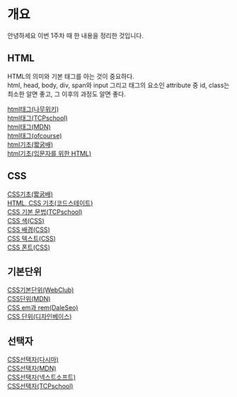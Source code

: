 # 개요

안녕하세요 이번 1주차 때 한 내용을 정리한 것입니다.

## HTML

HTML의 의미와 기본 태그를 아는 것이 중요하다.  
html, head, body, div, span와 input 그리고 태그의 요소인 attribute 중 id, class는 최소한 알면 좋고, 그 이후의 과정도 알면 좋다.

[html태그(나무위키)](https://namu.wiki/w/HTML/%ED%83%9C%EA%B7%B8)  
[html태그(TCPschool)](http://www.tcpschool.com/html-tags/intro)  
[html태그(MDN)](https://developer.mozilla.org/ko/docs/Web/HTML/Element)  
[html태그(ofcourse)](https://ofcourse.kr/html-course/%ED%83%9C%EA%B7%B8%EC%9D%98-%EC%86%8D%EC%84%B1)  
[html기초(짧굵배)](https://dinfree.com/lecture/frontend/121_html_1.html)  
[html기초(입문자를 위한 HTML)](https://wikidocs.net/159945)

## CSS

[CSS기초(짧굵배)](https://dinfree.com/lecture/frontend/122_css_1.html)  
[HTML, CSS 기초(코드스테이트)](https://www.codestates.com/blog/content/html-css-%EA%B8%B0%EC%B4%88)  
[CSS 기본 문법(TCPschool)](http://www.tcpschool.com/css/css_intro_syntax)  
[CSS 색(CSS)](http://www.tcpschool.com/css/css_basic_colors)  
[CSS 배경(CSS)](http://www.tcpschool.com/css/css_basic_backgrounds)  
[CSS 텍스트(CSS)](http://www.tcpschool.com/css/css_basic_text)  
[CSS 폰트(CSS)](http://www.tcpschool.com/css/css_basic_fonts)

## 기본단위

[CSS기본단위(WebClub)](https://webclub.tistory.com/356)  
[CSS단위(MDN)](https://developer.mozilla.org/ko/docs/Learn/CSS/Building_blocks/Values_and_units)  
[CSS em과 rem(DaleSeo)](https://www.daleseo.com/css-em-rem/)  
[CSS 단위(디자인베이스)](http://designbase.co.kr/webcoding-15/)  

## 선택자

[CSS선택자(다시마)](https://dasima.xyz/css-structure-syntax/)  
[CSS선택자(MDN)](https://developer.mozilla.org/ko/docs/Web/CSS/CSS_Selectors)  
[CSS선택자(넥스트소프트)](https://www.nextree.co.kr/p8468/)  
[CSS선택자(TCPschool)](http://www.tcpschool.com/css/css_selector_basic)  
